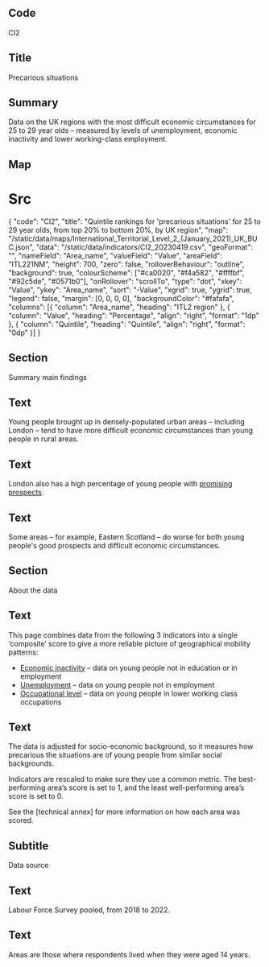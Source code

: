 ## Code
CI2

## Title
Precarious situations

## Summary
Data on the UK regions with the most difficult economic circumstances for 25 to 29 year olds – measured by levels of unemployment, economic inactivity and lower working-class employment.

## Map
# Src
{ "code": "CI2", "title": "Quintile rankings for 'precarious situations' for 25 to 29 year olds, from top 20% to bottom 20%, by UK region", "map": "/static/data/maps/International_Territorial_Level_2_(January_2021)_UK_BUC.json", "data": "/static/data/indicators/CI2_20230419.csv", "geoFormat": "", "nameField": "Area_name", "valueField": "Value", "areaField": "ITL221NM", "height": 700, "zero": false, "rolloverBehaviour": "outline", "background": true, "colourScheme": ["#ca0020", "#f4a582", "#ffffbf", "#92c5de", "#0571b0"], "onRollover": "scrollTo", "type": "dot", "xkey": "Value", "ykey": "Area_name", "sort": "-Value", "xgrid": true, "ygrid": true, "legend": false, "margin": [0, 0, 0, 0], "backgroundColor": "#fafafa", "columns": [{ "column": "Area_name", "heading": "ITL2 region" }, { "column": "Value", "heading": "Percentage", "align": "right", "format": "1dp" }, { "column": "Quintile", "heading": "Quintile", "align": "right", "format": "0dp" }] }

## Section
Summary main findings

## Text
Young people brought up in densely-populated urban areas – including London – tend to have more difficult economic circumstances than young people in rural areas.

## Text
London also has a high percentage of young people with <a href="/intermediate_outcomes/composite_indices/promising_prospects" class="govuk-link">promising prospects</a>.

## Text
Some areas – for example, Eastern Scotland – do worse for both young people's good prospects and difficult economic circumstances.

## Section
About the data

## Text
This page combines data from the following 3 indicators into a single ‘composite’ score to give a more reliable picture of geographical mobility patterns:

<ul class="govuk-list list-disc">
    <li><a href="/intermediate_outcomes/work_in_early_adulthood_(25_to_29_years)/economic_activity" class="govuk-link">Economic inactivity</a> – data on young people not in education or in employment</li>
    <li><a href="/intermediate_outcomes/work_in_early_adulthood_(25_to_29_years)/unemployment" class="govuk-link">Unemployment</a> – data on young people not in employment</li>
    <li><a href="/intermediate_outcomes/work_in_early_adulthood_(25_to_29_years)/occupational_level" class="govuk-link">Occupational level</a> – data on young people in lower working class occupations</li>
</ul>

## Text
The data is adjusted for socio-economic background, so it measures how precarious the situations are of young people from similar social backgrounds.<br>

Indicators are rescaled to make sure they use a common metric. The best-performing area’s score is set to 1, and the least well-performing area’s score is set to 0. <br>

See the [technical annex] for more information on how each area was scored.

## Subtitle
Data source

## Text
Labour Force Survey pooled, from 2018 to 2022.

## Text
Areas are those where respondents lived when they were aged 14 years.
